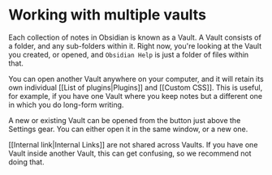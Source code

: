 # Working with multiple vaults

Each collection of notes in Obsidian is known as a Vault. A Vault consists of a folder, and any sub-folders within it. Right now, you're looking at the Vault you created, or opened, and `Obsidian Help` is just a folder of files within that. 

You can open another Vault anywhere on your computer, and it will retain its own individual [[List of plugins|Plugins]] and [[Custom CSS]]. This is useful, for example, if you have one Vault where you keep notes but a different one in which you do long-form writing. 

A new or existing Vault can be opened from the button just above the Settings gear. You can either open it in the same window, or a new one. 

[[Internal link|Internal Links]] are not shared across Vaults. If you have one Vault inside another Vault, this can get confusing, so we recommend not doing that. 